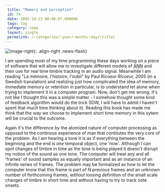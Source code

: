 ```yaml
---
 title: "Memory and perception"
 id: 74
 date: 2005-10-23 00:08:07.000000
 tags: tag
 category: comp
 layout: single
 permalink: /:categories/:year/:month/:day/:title/
---
```

![image-right](/assets/images/){: .align-right .news-flash}

I am spending most of my time programming these days working on a piece of software that will allow me to investigate different models of <acronym title="Artificial Neural Network">ANN</acronym> and their use for real time timbre tracking in an audio signal. Meanwhile I am reading "La m&eacute;moire, l'histoire, l'oubli" by Paul Ricoeur <i id="Ricoeur, Paul" title="La m&eacute;moire, l'histoire, l'oubli" class="&Eacute;ditions du Seuil" style="2000">Ricoeur, 2005</i> (in a Swedish translation) and realizing just how complicated the idea of memory, immediate memory or retention in particular, is to understand let alone when trying to implement it in a computer program. Now, don't get me wrong; it's not like I thought this was a simple matter - I somehow thought some kind of feedback algorithm would do the trick (IOW, I will have to admit I haven't spent that much time thinking about it). Reading this book has made me think that the way we choose to implement short time memory in this sytem will be crucial to the outcome.


Again it's the difference by the atomized nature of computer processing as opposed to the continous experience of man that contitutes the very core of the problem. As I am hearing a tone it is as if everything between the beginning and the end is <em>one</em> temporal object, one 'now'. Although I can spot changes of timbre in time as the tone is being played it doesn't disrupt my notion of the sound as <emph>one</emph> tone. The computer will treat any and all 'frames' of sound samples as equally important and as an instance of an infinite series of frames. The problem may be formalized as how to let the computer know that this frame is part of <em>N</em> previous frames and an unknown number of forthcoming frames, <em>without</em> loosing definition of the small scale changes of timbre in short time and without having to try to track note onsets.

